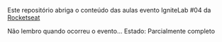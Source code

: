 Este repositório abriga o conteúdo das aulas evento IgniteLab #04 da [Rocketseat](https://app.rocketseat.com.br/dashboard)

Não lembro quando ocorreu o evento... Estado: Parcialmente completo